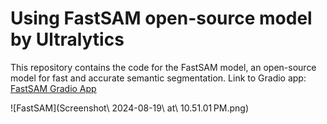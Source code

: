 # Using FastSAM open-source model by Ultralytics

This repository contains the code for the FastSAM model, an open-source model for fast and accurate semantic segmentation. Link to Gradio app: [FastSAM Gradio App](https://huggingface.co/spaces/aakashv100/fast-sam)


![FastSAM](Screenshot\ 2024-08-19\ at\ 10.51.01 PM.png)